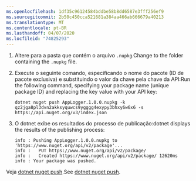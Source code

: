 ```yaml
---
ms.openlocfilehash: 1df35c96124584bddbe58b8dd6587e3fff256ef9
ms.sourcegitcommit: 2b50c450cca521681a384aa466ab666679a40213
ms.translationtype: MT
ms.contentlocale: pt-BR
ms.lasthandoff: 04/07/2020
ms.locfileid: "74825293"
---
```

1. <span data-ttu-id="a17ce-101">Altere para a pasta que contém o arquivo `.nupkg`.</span><span class="sxs-lookup"><span data-stu-id="a17ce-101">Change to the folder containing the `.nupkg` file.</span></span>

1. <span data-ttu-id="a17ce-102">Execute o seguinte comando, especificando o nome do pacote (ID de pacote exclusiva) e substituindo o valor da chave pela chave da API:</span><span class="sxs-lookup"><span data-stu-id="a17ce-102">Run the following command, specifying your package name (unique package ID) and replacing the key value with your API key:</span></span>

    ```dotnetcli
    dotnet nuget push AppLogger.1.0.0.nupkg -k qz2jga8pl3dvn2akksyquwcs9ygggg4exypy3bhxy6w6x6 -s https://api.nuget.org/v3/index.json
    ```

1. <span data-ttu-id="a17ce-103">O dotnet exibe os resultados do processo de publicação:</span><span class="sxs-lookup"><span data-stu-id="a17ce-103">dotnet displays the results of the publishing process:</span></span>

    ```output
    info : Pushing AppLogger.1.0.0.nupkg to 'https://www.nuget.org/api/v2/package'...
    info :   PUT https://www.nuget.org/api/v2/package/
    info :   Created https://www.nuget.org/api/v2/package/ 12620ms
    info : Your package was pushed.
    ```

<span data-ttu-id="a17ce-104">Veja [dotnet nuget push](/dotnet/core/tools/dotnet-nuget-push).</span><span class="sxs-lookup"><span data-stu-id="a17ce-104">See [dotnet nuget push](/dotnet/core/tools/dotnet-nuget-push).</span></span>